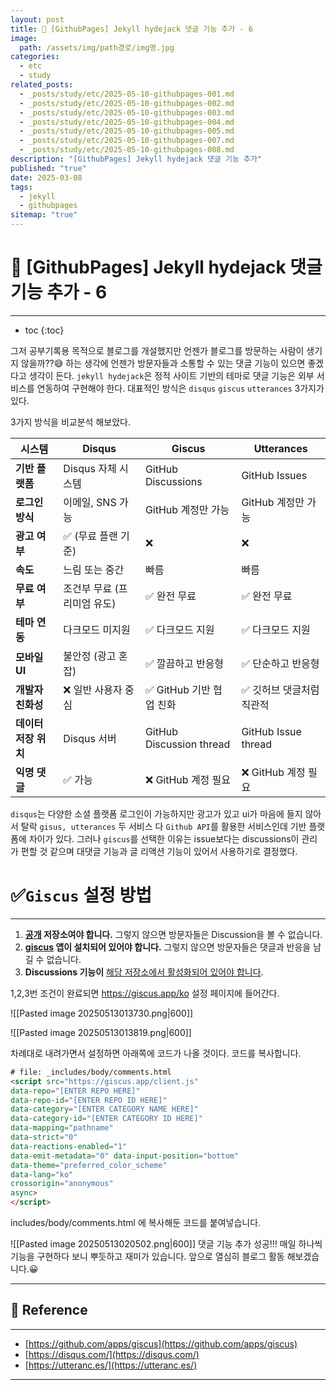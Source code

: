 ```yaml
---
layout: post
title: 📘 [GithubPages] Jekyll hydejack 댓글 기능 추가 - 6
image:
  path: /assets/img/path경로/img명.jpg
categories:
  - etc
  - study
related_posts:
  - _posts/study/etc/2025-05-10-githubpages-001.md
  - _posts/study/etc/2025-05-10-githubpages-002.md
  - _posts/study/etc/2025-05-10-githubpages-003.md
  - _posts/study/etc/2025-05-10-githubpages-004.md
  - _posts/study/etc/2025-05-10-githubpages-005.md
  - _posts/study/etc/2025-05-10-githubpages-007.md
  - _posts/study/etc/2025-05-10-githubpages-008.md
description: "[GithubPages] Jekyll hydejack 댓글 기능 추가"
published: "true"
date: 2025-03-08
tags:
  - jekyll
  - githubpages
sitemap: "true"
---
```


# 📘 [GithubPages] Jekyll hydejack 댓글 기능 추가 - 6

---

* toc
{:toc}

그저 공부기록용 목적으로 블로그를 개설했지만 언젠가 블로그를 방문하는 사람이 생기지 않을까??😅
하는 생각에 언젠가 방문자들과 소통할 수 있는 댓글 기능이 있으면 좋겠다고 생각이 든다.
`jekyll hydejack`은 정적 사이트 기반의 테마로 댓글 기능은 외부 서비스를 연동하여 구현해야 한다.
대표적인 방식은 `disqus`  `giscus`  `utterances`  3가지가 있다.

3가지 방식을 비교분석 해보았다.

| 시스템           | Disqus           | Giscus                   | Utterances          |
| ------------- | ---------------- | ------------------------ | ------------------- |
| **기반 플랫폼**    | Disqus 자체 시스템    | GitHub Discussions       | GitHub Issues       |
| **로그인 방식**    | 이메일, SNS 가능      | GitHub 계정만 가능            | GitHub 계정만 가능       |
| **광고 여부**     | ✅ (무료 플랜 기준)     | ❌                        | ❌                   |
| **속도**        | 느림 또는 중간         | 빠름                       | 빠름                  |
| **무료 여부**     | 조건부 무료 (프리미엄 유도) | ✅ 완전 무료                  | ✅ 완전 무료             |
| **테마 연동**     | 다크모드 미지원         | ✅ 다크모드 지원                | ✅ 다크모드 지원           |
| **모바일 UI**    | 불안정 (광고 혼잡)      | ✅ 깔끔하고 반응형               | ✅ 단순하고 반응형          |
| **개발자 친화성**   | ❌ 일반 사용자 중심      | ✅ GitHub 기반 협업 친화        | ✅ 깃허브 댓글처럼 직관적      |
| **데이터 저장 위치** | Disqus 서버        | GitHub Discussion thread | GitHub Issue thread |
| **익명 댓글**     | ✅ 가능             | ❌ GitHub 계정 필요           | ❌ GitHub 계정 필요      |

`disqus`는 다양한 소셜 플랫폼 로그인이 가능하지만 광고가 있고 ui가 마음에 들지 않아서 탈락
`gisus, utterances` 두 서비스 다 `Github API`를 활용한 서비스인데 기반 플랫폼에 차이가 있다.
그러나 `giscus`를 선택한 이유는 issue보다는 discussions이 관리가 편할 것 같으며 대댓글 기능과 글 리액션 기능이 있어서 사용하기로 결정했다.


# ✅`Giscus` 설정 방법

---

1. **[공개](https://docs.github.com/en/github/administering-a-repository/managing-repository-settings/setting-repository-visibility#making-a-repository-public) 저장소여야 합니다.** 그렇지 않으면 방문자들은 Discussion을 볼 수 없습니다.
2. **[giscus](https://github.com/apps/giscus) 앱이 설치되어 있어야 합니다.** 그렇지 않으면 방문자들은 댓글과 반응을 남길 수 없습니다.
3. **Discussions 기능이** [해당 저장소에서 활성화되어 있어야 합니다](https://docs.github.com/en/github/administering-a-repository/managing-repository-settings/enabling-or-disabling-github-discussions-for-a-repository).

1,2,3번 조건이 완료되면 https://giscus.app/ko 설정 페이지에 들어간다.

![[Pasted image 20250513013730.png|600]]


![[Pasted image 20250513013819.png|600]]

차례대로 내려가면서 설정하면 아래쪽에 코드가 나올 것이다. 코드를 복사합니다.

```html
# file: _includes/body/comments.html
<script src="https://giscus.app/client.js" 
data-repo="[ENTER REPO HERE]" 
data-repo-id="[ENTER REPO ID HERE]"
data-category="[ENTER CATEGORY NAME HERE]" 
data-category-id="[ENTER CATEGORY ID HERE]" 
data-mapping="pathname"
data-strict="0" 
data-reactions-enabled="1" 
data-emit-metadata="0" data-input-position="bottom"
data-theme="preferred_color_scheme" 
data-lang="ko" 
crossorigin="anonymous" 
async>
</script>
```

includes/body/comments.html 에 복사해둔 코드를 붙여넣습니다.

![[Pasted image 20250513020502.png|600]]
댓글 기능 추가 성공!!! 매일 하나씩 기능을 구현하다 보니 뿌듯하고 재미가 있습니다.
앞으로 열심히 블로그 활동 해보겠습니다.😀

---

## 📑 Reference

---

+ [https://github.com/apps/giscus](https://github.com/apps/giscus)
+ [https://disqus.com/](https://disqus.com/)
+ [https://utteranc.es/](https://utteranc.es/)

---
